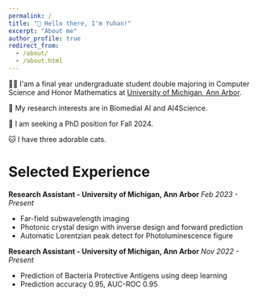 ```yaml
---
permalink: /
title: "👋 Hello there, I'm Yuhan!"
excerpt: "About me"
author_profile: true
redirect_from: 
  - /about/
  - /about.html
---
```


👩‍💻 I'am a final year undergraduate student double majoring in Computer Science and Honor Mathematics at [University of Michigan, Ann Arbor](https://umich.edu/).

🐣 My research interests are in Biomedial AI and AI4Science.

📖 I am seeking a PhD position for Fall 2024.

🐱 I have three adorable cats.

# Selected Experience

**Research Assistant - University of Michigan, Ann Arbor**
_Feb 2023 - Present_
* Far-field subwavelength imaging 
* Photonic crystal design with inverse design and forward prediction
* Automatic Lorentzian peak detect for Photoluminescence figure

**Research Assistant - University of Michigan, Ann Arbor**
_Nov 2022 - Present_
* Prediction of Bacteria Protective Antigens using deep learning
* Prediction accuracy 0.95, AUC-ROC 0.95
